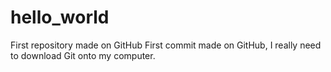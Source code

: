 # hello_world
First repository made on GitHub
First commit made on GitHub, I really need to download Git onto my computer.

